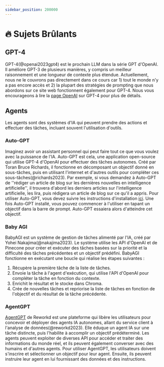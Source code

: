 ```yaml
---
sidebar_position: 200000
---
```


# 🔥 Sujets Brûlants

## GPT-4

GPT-4(@openai2023gpt4) est le prochain LLM dans la série GPT d'OpenAI. Il améliore GPT-3 de plusieurs manières, y compris un meilleur raisonnement et une longueur de contexte plus étendue. Actuellement, nous ne le couvrons pas directement dans ce cours car 1) tout le monde n'y a pas encore accès et 2) la plupart des stratégies de prompting que nous abordons sur ce site web fonctionnent également pour GPT-4. Nous vous encourageons à lire la [page OpenAI](https://openai.com/research/gpt-4) sur GPT-4 pour plus de détails.

## Agents

Les agents sont des systèmes d'IA qui peuvent prendre des actions et effectuer des tâches, incluant souvent l'utilisation d'outils.

### Auto-GPT
Imaginez avoir un assistant personnel qui peut faire tout ce que vous voulez avec la puissance de l'IA. Auto-GPT est cela, une application open-source qui utilise GPT-4 d'OpenAI pour effectuer des tâches autonomes. Créé par Toran Bruce Richards, il fonctionne en décomposant un objectif donné en sous-tâches, puis en utilisant l'internet et d'autres outils pour compléter ces sous-tâches(@richards2023). Par exemple, si vous demandez à Auto-GPT de ''rédiger un article de blog sur les dernières nouvelles en intelligence artificielle'', il trouvera d'abord les derniers articles sur l'intelligence artificielle, les lira, puis rédigera un article de blog sur ce qu'il a appris. Pour utiliser Auto-GPT, vous devez suivre les instructions d'installation [ici](https://significant-gravitas.github.io/Auto-GPT/setup/). Une fois Auto-GPT installé, vous pouvez commencer à l'utiliser en tapant un objectif dans la barre de prompt. Auto-GPT essaiera alors d'atteindre cet objectif.

### Baby AGI
BabyAGI est un système de gestion de tâches alimenté par l'IA, créé par Yohei Nakajima(@nakajima2023). Le système utilise les API d'OpenAI et de Pinecone pour créer et exécuter des tâches basées sur la priorité et la difficulté des tâches précédentes et un objectif prédéfini. BabyAGI fonctionne en exécutant une boucle qui réalise les étapes suivantes :
1. Récupère la première tâche de la liste de tâches.
2. Envoie la tâche à l'agent d'exécution, qui utilise l'API d'OpenAI pour compléter la tâche en fonction du contexte.
3. Enrichit le résultat et le stocke dans Chroma.
4. Crée de nouvelles tâches et repriorise la liste de tâches en fonction de l'objectif et du résultat de la tâche précédente.

### AgentGPT
[AgentGPT](https://agentgpt.reworkd.ai/) de Reworkd est une plateforme qui libère les utilisateurs pour concevoir et déployer des agents IA autonomes, allant du service client à l'analyse de données(@reworkd2023). Elle éduque un agent IA sur une tâche distincte, puis l'habilite à accomplir un objectif prédéterminé. Les agents peuvent exploiter de diverses API pour accéder et traiter des informations du monde réel, et ils peuvent également converser avec des humains et d'autres agents. Pour utiliser AgentGPT, les utilisateurs doivent s'inscrire et sélectionner un objectif pour leur agent. Ensuite, ils peuvent instruire leur agent en lui fournissant des données et des instructions.
